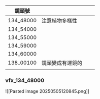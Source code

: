 | 鏡頭號       |          |     |     |
| --------- | -------- | --- | --- |
| 134_48000 | 注意植物多樣性  |     |     |
| 134_54000 |          |     |     |
| 134_55000 |          |     |     |
| 134_59000 |          |     |     |
| 134_60000 |          |     |     |
| 138_00100 | 鏡頭變成有運鏡的 |     |     |
|           |          |     |     |

### vfx_134_48000
![[Pasted image 20250505120845.png]]